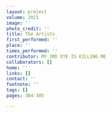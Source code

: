 ```yaml
---
layout: project
volume: 2021
image: ''
photo_credit: ''
title: The Artists
first_performed: ''
place: ''
times_performed: ''
contributor: MY 3RD EYE IS KILLING ME
collaborators: []
home: ''
links: []
contact: ''
footnote: ''
tags: []
pages: 384-385

---
```





